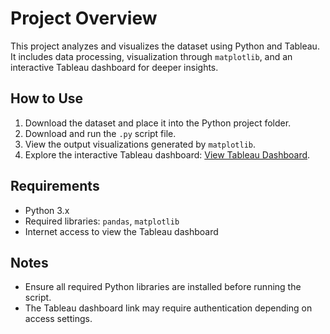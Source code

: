 <!DOCTYPE html>
<html lang="en">
<head>
  <meta charset="UTF-8">
  <title>Project README</title>
</head>
<body>

<h1>Project Overview</h1>
<p>This project analyzes and visualizes the dataset using Python and Tableau. It includes data processing, visualization through <code>matplotlib</code>, and an interactive Tableau dashboard for deeper insights.</p>

<h2>How to Use</h2>
<ol>
  <li>Download the dataset and place it into the Python project folder.</li>
  <li>Download and run the <code>.py</code> script file.</li>
  <li>View the output visualizations generated by <code>matplotlib</code>.</li>
  <li>Explore the interactive Tableau dashboard: 
    <a href="https://haproxy-traffic-splitter/views/Book1_17414597055040/Story1?:increment_view_count=no&:embed=y&:sid=&:redirect=auth&:embed_code_version=3&:loadOrderID=0&:display_count=y&:origin=viz_share_link" target="_blank">View Tableau Dashboard</a>.
  </li>
</ol>

<h2>Requirements</h2>
<ul>
  <li>Python 3.x</li>
  <li>Required libraries: <code>pandas</code>, <code>matplotlib</code></li>
  <li>Internet access to view the Tableau dashboard</li>
</ul>

<h2>Notes</h2>
<ul>
  <li>Ensure all required Python libraries are installed before running the script.</li>
  <li>The Tableau dashboard link may require authentication depending on access settings.</li>
</ul>

</body>
</html>
